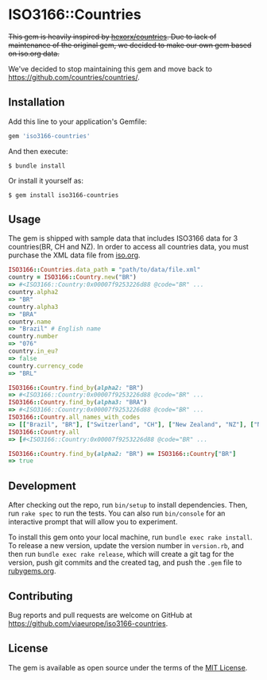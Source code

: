 # ISO3166::Countries

~~This gem is heavily inspired by [hexorx/countries](https://github.com/hexorx/countries). Due to lack of maintenance of the original gem, we decided to make our own gem based on iso.org data.~~

We've decided to stop maintaining this gem and move back to https://github.com/countries/countries/.

## Installation

Add this line to your application's Gemfile:

```ruby
gem 'iso3166-countries'
```

And then execute:

    $ bundle install

Or install it yourself as:

    $ gem install iso3166-countries

## Usage

The gem is shipped with sample data that includes ISO3166 data for 3 countries(BR, CH and NZ). In order to access all countries data, you must purchase the XML data file from [iso.org](https://www.iso.org/).

```ruby
ISO3166::Countries.data_path = "path/to/data/file.xml"
country = ISO3166::Country.new("BR")
=> #<ISO3166::Country:0x00007f9253226d88 @code="BR" ...
country.alpha2
=> "BR"
country.alpha3
=> "BRA"
country.name
=> "Brazil" # English name
country.number
=> "076"
country.in_eu?
=> false
country.currency_code
=> "BRL"

ISO3166::Country.find_by(alpha2: "BR")
=> #<ISO3166::Country:0x00007f9253226d88 @code="BR" ...
ISO3166::Country.find_by(alpha3: "BRA")
=> #<ISO3166::Country:0x00007f9253226d88 @code="BR" ...
ISO3166::Country.all_names_with_codes
=> [["Brazil", "BR"], ["Switzerland", "CH"], ["New Zealand", "NZ"], ["Netherlands (the)", "NL"]]
ISO3166::Country.all
=> [#<ISO3166::Country:0x00007f9253226d88 @code="BR" ...

ISO3166::Country.find_by(alpha2: "BR") == ISO3166::Country["BR"]
=> true
```

## Development

After checking out the repo, run `bin/setup` to install dependencies. Then, run `rake spec` to run the tests. You can also run `bin/console` for an interactive prompt that will allow you to experiment.

To install this gem onto your local machine, run `bundle exec rake install`. To release a new version, update the version number in `version.rb`, and then run `bundle exec rake release`, which will create a git tag for the version, push git commits and the created tag, and push the `.gem` file to [rubygems.org](https://rubygems.org).

## Contributing

Bug reports and pull requests are welcome on GitHub at https://github.com/viaeurope/iso3166-countries.

## License

The gem is available as open source under the terms of the [MIT License](https://opensource.org/licenses/MIT).
